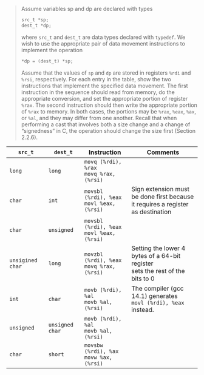 > Assume variables sp and dp are declared with types
> ```c
> src_t *sp;
> dest_t *dp;
> ```
> where `src_t` and `dest_t` are data types declared with `typedef`. We wish to
use the appropriate pair of data movement instructions to implement the
operation
> ```c
> *dp = (dest_t) *sp;
> ```
> Assume that the values of `sp` and `dp` are stored in registers `%rdi` and
`%rsi`, respectively. For each entry in the table, show the two instructions
that implement the specified data movement. The first instruction in the
sequence should read from memory, do the appropriate conversion, and set the
appropriate portion of register `%rax`. The second instruction should then write
the appropriate portion of `%rax` to memory. In both cases, the portions may be
`%rax`, `%eax`, `%ax`, or `%al`, and they may differ from one another.
Recall that when performing a cast that involves both a size change and a
change of “signedness” in C, the operation should change the size first (Section
2.2.6).

| `src_t`          | `dest_t`        | Instruction                                  | Comments                                                                           |
|------------------|-----------------|----------------------------------------------|------------------------------------------------------------------------------------|
| `long`           | `long`          | `movq (%rdi), %rax`<br>`movq %rax, (%rsi)`   |                                                                                    |
| `char`           | `int`           | `movsbl (%rdi), %eax`<br>`movl %eax, (%rsi)` | Sign extension must be done first because<br>it requires a register as destination |
| `char`           | `unsigned`      | `movsbl (%rdi), %eax`<br>`movl %eax, (%rsi)` |                                                                                    |
| `unsigined char` | `long`          | `movzbl (%rdi), %eax`<br>`movq %rax, (%rsi)` | Setting the lower 4 bytes of a 64-bit register<br>sets the rest of the bits to 0   |
| `int`            | `char`          | `movb (%rdi), %al`<br>`movb %al, (%rsi)`     | The compiler (gcc 14.1) generates<br>`movl (%rdi), %eax` instead.                  |
| `unsigned`       | `unsigned char` | `movb (%rdi), %al`<br>`movb %al, (%rsi)`     |                                                                                    |
| `char`           | `short`         | `movsbw (%rdi), %ax`<br>`movw %ax, (%rsi)`   |                                                                                    |
